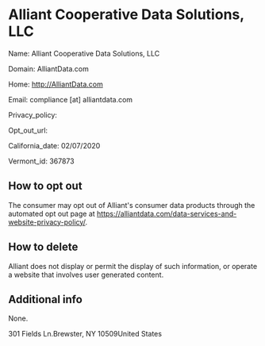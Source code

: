 
# Alliant Cooperative Data Solutions, LLC

Name: Alliant Cooperative Data Solutions, LLC

Domain: AlliantData.com

Home: http://AlliantData.com

Email: compliance [at] alliantdata.com

Privacy_policy: 

Opt_out_url: 

California_date: 02/07/2020

Vermont_id: 367873



## How to opt out

The consumer may opt out of Alliant's consumer data products through the automated opt out page at https://alliantdata.com/data-services-and-website-privacy-policy/.

## How to delete

Alliant does not display or permit the display of such information, or operate a website that involves user generated content.

## Additional info

None.

301 Fields Ln.Brewster, NY 10509United States


